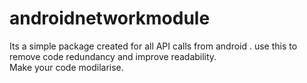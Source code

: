 # androidnetworkmodule

Its a simple package created for all API calls from android . use this to remove code redundancy and improve readability.  
Make your code modilarise.
